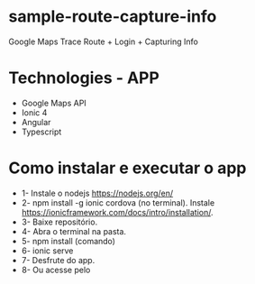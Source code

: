 # sample-route-capture-info
Google Maps Trace Route + Login + Capturing Info

# Technologies - APP
* Google Maps API
* Ionic 4
* Angular
* Typescript

# Como instalar e executar o app
* 1- Instale o nodejs https://nodejs.org/en/
* 2- npm install -g ionic cordova (no terminal). Instale https://ionicframework.com/docs/intro/installation/.
* 3- Baixe repositório.
* 4- Abra o terminal na pasta.
* 5- npm install (comando)
* 6- ionic serve
* 7- Desfrute do app.
* 8- Ou acesse pelo

